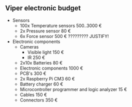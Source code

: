 ## Viper electronic budget

* Sensors
    * 100x Temperature sensors      500..3000 €
    * 2x Pressure sensor            80 €
    * 6x Force sensor               500 € ????????? JUSTIFY!
* Electronic components
    * Cameras
        * Visible light             150 €
        * IR                        250 €
    * 2x10x Batteries               80 €
    * Electronic components         1000 €
    * PCB's                         300 €
    * 2x Raspberry Pi CM3           60 €
    * Battery charger               60 €
    * Microcontroller programmer and logic analyzer    15 €
    * Cables                        150 €
    * Connectors                    350 €

